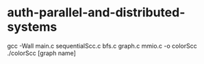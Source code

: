 # auth-parallel-and-distributed-systems

gcc -Wall main.c sequentialScc.c bfs.c graph.c mmio.c -o colorScc
./colorScc [graph name]